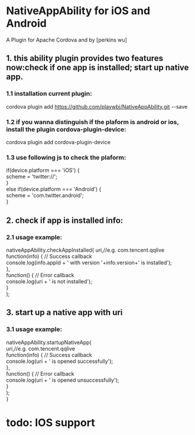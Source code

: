 # NativeAppAbility for iOS and Android

A Plugin for Apache Cordova and by [perkins wu]

## 1. this ability plugin provides two features now:check if one app is installed; start up native app.
### 1.1 installation current plugin:

  cordova plugin add https://github.com/playwbj/NativeAppAbility.git --save  
### 1.2 if you wanna distinguish if the plaform is android or ios, install the plugin cordova-plugin-device:
  cordova plugin add cordova-plugin-device  
### 1.3 use following js to check the plaform:
  if(device.platform === 'iOS') {  
    scheme = 'twitter://';  
  }  
  else if(device.platform === 'Android') {  
    scheme = 'com.twitter.android';  
  }  
  
  

## 2. check if app is installed info:
### 2.1 usage example:

nativeAppAbility.checkAppInstalled(
			uri,//e.g. com.tencent.qqlive  
			function(info) {  // Success callback  
        		      console.log(info.appId + ' with version '+info.version+' is installed');  
			},  
			function() {  // Error callback  
				console.log(uri + ' is not installed');  
			}  
);
    
## 3. start up a native app with uri
### 3.1 usage example:

nativeAppAbility.startupNativeApp(  
			uri,//e.g. com.tencent.qqlive  
			function(info) {  // Success callback  
				console.log(uri + ' is opened successfully');  
			},  
			function() {  // Error callback  
				console.log(uri + ' is opened unsuccessfully');  
			}  
		);  
	}  

# todo: IOS support
